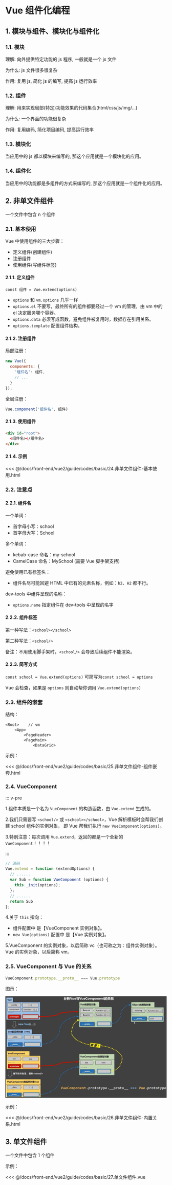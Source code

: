 # Vue 组件化编程

## 1. 模块与组件、模块化与组件化

### 1.1. 模块

理解: 向外提供特定功能的 js 程序, 一般就是一个 js 文件

为什么: js 文件很多很复杂

作用: 复用 js, 简化 js 的编写, 提高 js 运行效率

### 1.2. 组件

理解: 用来实现局部(特定)功能效果的代码集合(html/css/js/img/...)

为什么: 一个界面的功能很复杂

作用: 复用编码, 简化项目编码, 提高运行效率

### 1.3. 模块化

当应用中的 js 都以模块来编写的, 那这个应用就是一个模块化的应用。

### 1.4. 组件化

当应用中的功能都是多组件的方式来编写的, 那这个应用就是一个组件化的应用。

## 2. 非单文件组件

一个文件中包含 n 个组件

### 2.1. 基本使用

Vue 中使用组件的三大步骤：

* 定义组件(创建组件)
* 注册组件
* 使用组件(写组件标签)

#### 2.1.1. 定义组件

`const 组件 = Vue.extend(options)`

* `options` 和 `vm.options`  几乎一样
* `options.el` 不要写，最终所有的组件都要经过一个 vm 的管理，由 vm 中的 el 决定服务哪个容器。
* `options.data` 必须写成函数，避免组件被复用时，数据存在引用关系。
* `options.template` 配置组件结构。

#### 2.1.2. 注册组件

局部注册：

```javascript
new Vue({
  components: {
    '组件名': 组件, 
    // ...
  }
});
```

全局注册：

```javascript
Vue.component('组件名', 组件)
```

#### 2.1.3. 使用组件

```html
<div id="root">
  <组件名></组件名>
</div>
```

#### 2.1.4. 示例

<<< @/docs/front-end/vue2/guide/codes/basic/24.非单文件组件-基本使用.html

### 2.2. 注意点

#### 2.2.1. 组件名

一个单词：

* 首字母小写：school
* 首字母大写：School

多个单词：

* kebab-case 命名：my-school
* CamelCase 命名：MySchool (需要 Vue 脚手架支持)

避免使用已有标签名：

* 组件名尽可能回避 HTML 中已有的元素名称，例如：`h2`、`H2` 都不行。

dev-tools 中组件呈现的名称：

* `options.name` 指定组件在 dev-tools 中呈现的名字

#### 2.2.2. 组件标签

第一种写法：`<school></school>`

第二种写法：`<school/>`

备注：不用使用脚手架时，`<school/>` 会导致后续组件不能渲染。

#### 2.2.3. 简写方式

`const school = Vue.extend(options)` 可简写为`const school = options`

Vue 会检查，如果是 `options` 则自动帮你调用 `Vue.extend(options)`

### 2.3. 组件的嵌套

结构：

```text
<Root>    // vm
    <App>
        <PageHeader>
        <PageMain>
            <DataGrid>
```

示例：

<<< @/docs/front-end/vue2/guide/codes/basic/25.非单文件组件-组件嵌套.html

### 2.4. VueComponent

::: v-pre

1.组件本质是一个名为 `VueComponent` 的构造函数，由 `Vue.extend` 生成的。

2.我们只需要写 `<school/>` 或 `<school></school>`，Vue 解析模板时会帮我们创建 school 组件的实例对象，
  即 Vue 帮我们执行 `new VueComponent(options)`。

3.特别注意：每次调用 `Vue.extend`，返回的都是一个全新的 `VueComponent`！！！！

:::

```javascript
// 源码
Vue.extend = function (extendOptions) {
  // ......
  var Sub = function VueComponent (options) {
    this._init(options);
  };
  // ......
  return Sub
};
```

4.关于 `this` 指向：

* 组件配置中 是【VueComponent 实例对象】。
* `new Vue(options)` 配置中 是【Vue 实例对象】。

5.VueComponent 的实例对象，以后简称 vc（也可称之为：组件实例对象）。
  Vue 的实例对象，以后简称 vm。

### 2.5. VueComponent 与 Vue 的关系

```javascript
VueComponent.prototype.__proto__ === Vue.prototype
```

图示：

![vue_vuecomponent](./images/vue_vuecomponent.jpg)


示例：

<<< @/docs/front-end/vue2/guide/codes/basic/26.非单文件组件-内置关系.html

## 3. 单文件组件

一个文件中包含 1 个组件

示例：

<<< @/docs/front-end/vue2/guide/codes/basic/27.单文件组件.vue
